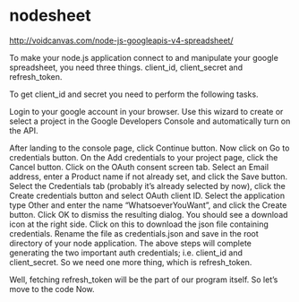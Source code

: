 # nodesheet

http://voidcanvas.com/node-js-googleapis-v4-spreadsheet/

To make your node.js application connect to and manipulate your google spreadsheet, you need three things. client_id, client_secret and refresh_token. 

To get client_id and secret you need to perform the following tasks.

Login to your google account in your browser.
Use this wizard to create or select a project in the Google Developers Console and automatically turn on the API.

After landing to the console page, click Continue button.
Now click on Go to credentials button.
On the Add credentials to your project page, click the Cancel button.
Click on the OAuth consent screen tab.
Select an Email address, enter a Product name if not already set, and click the Save button.
Select the Credentials tab (probably it’s already selected by now), click the Create credentials button and select OAuth client ID.
Select the application type Other and enter the name “WhatsoeverYouWant”, and click the Create button.
Click OK to dismiss the resulting dialog.
You should see a download icon at the right side. Click on this to download the json file containing credentials.
Rename the file as credentials.json and save in the root directory of your node application.
The above steps will complete generating the two important auth credentials; i.e. client_id and client_secret. So we need one more thing, which is refresh_token. 

Well, fetching refresh_token will be the part of our program itself. So let’s move to the code Now.